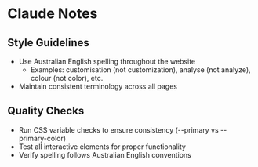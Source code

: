 # Claude Notes

## Style Guidelines
- Use Australian English spelling throughout the website
  - Examples: customisation (not customization), analyse (not analyze), colour (not color), etc.
- Maintain consistent terminology across all pages

## Quality Checks
- Run CSS variable checks to ensure consistency (--primary vs --primary-color)
- Test all interactive elements for proper functionality
- Verify spelling follows Australian English conventions